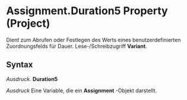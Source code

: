 
# Assignment.Duration5 Property (Project)

Dient zum Abrufen oder Festlegen des Werts eines benutzerdefinierten Zuordnungsfelds für Dauer. Lese-/Schreibzugriff  **Variant**.


## Syntax

 _Ausdruck_. **Duration5**

 _Ausdruck_ Eine Variable, die ein **Assignment** -Objekt darstellt.

